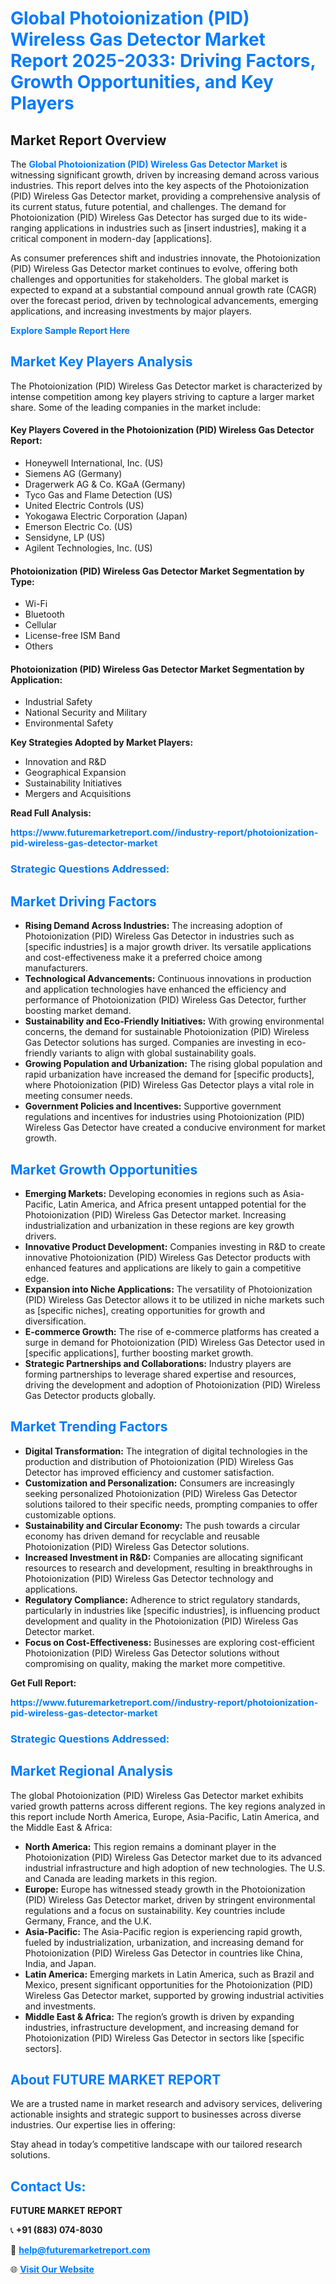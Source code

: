 <h1 style="color: #007BFF;">Global Photoionization (PID) Wireless Gas Detector Market Report 2025-2033: Driving Factors, Growth Opportunities, and Key Players</h1>

<section id="overview">
<h2>Market Report Overview</h2>
<p>The <a href="https://www.futuremarketreport.com//industry-report/photoionization-pid-wireless-gas-detector-market" style="color: #007BFF; text-decoration: none;"><strong>Global Photoionization (PID) Wireless Gas Detector Market</strong></a> is witnessing significant growth, driven by increasing demand across various industries. This report delves into the key aspects of the Photoionization (PID) Wireless Gas Detector market, providing a comprehensive analysis of its current status, future potential, and challenges. The demand for Photoionization (PID) Wireless Gas Detector has surged due to its wide-ranging applications in industries such as [insert industries], making it a critical component in modern-day [applications].</p>
<p>As consumer preferences shift and industries innovate, the Photoionization (PID) Wireless Gas Detector market continues to evolve, offering both challenges and opportunities for stakeholders. The global market is expected to expand at a substantial compound annual growth rate (CAGR) over the forecast period, driven by technological advancements, emerging applications, and increasing investments by major players.</p>
</section>

<section id="overview">
<p><a href="https://www.futuremarketreport.com//request-sample/reportId=53916" style="color: #007BFF; text-decoration: none;"><strong>Explore Sample Report Here</strong></a></p>
</section>

<section id="key-players">
<h2 style="color: #007BFF;">Market Key Players Analysis</h2>
<p>The Photoionization (PID) Wireless Gas Detector market is characterized by intense competition among key players striving to capture a larger market share. Some of the leading companies in the market include:</p>
<h4>Key Players Covered in the Photoionization (PID) Wireless Gas Detector Report:</h4>
<ul><li>Honeywell International, Inc. (US)</li><li>Siemens AG (Germany)</li><li>Dragerwerk AG &amp; Co. KGaA (Germany)</li><li>Tyco Gas and Flame Detection (US)</li><li>United Electric Controls (US)</li><li>Yokogawa Electric Corporation (Japan)</li><li>Emerson Electric Co. (US)</li><li>Sensidyne, LP (US)</li><li>Agilent Technologies, Inc. (US)</li></ul>
<h4>Photoionization (PID) Wireless Gas Detector Market Segmentation by Type:</h4>
<ul><li>Wi-Fi</li><li>Bluetooth</li><li>Cellular</li><li>License-free ISM Band</li><li>Others</li></ul>

<h4>Photoionization (PID) Wireless Gas Detector Market Segmentation by Application:</h4>
<ul><li>Industrial Safety</li><li>National Security and Military</li><li>Environmental Safety</li></ul>
<p><strong>Key Strategies Adopted by Market Players:</strong></p>
<ul>
<li>Innovation and R&D</li>
<li>Geographical Expansion</li>
<li>Sustainability Initiatives</li>
<li>Mergers and Acquisitions</li>
</ul>
</section>

<section>
<p><strong>Read Full Analysis: </strong></p><a href="https://www.futuremarketreport.com//industry-report/photoionization-pid-wireless-gas-detector-market" style="color: #007BFF; text-decoration: none;"><strong>https://www.futuremarketreport.com//industry-report/photoionization-pid-wireless-gas-detector-market</strong></a>
<h3 style="color: #007BFF;">Strategic Questions Addressed:</h3>
</section>

<section id="driving-factors">
<h2 style="color: #007BFF;">Market Driving Factors</h2>
<ul>
<li><strong>Rising Demand Across Industries:</strong> The increasing adoption of Photoionization (PID) Wireless Gas Detector in industries such as [specific industries] is a major growth driver. Its versatile applications and cost-effectiveness make it a preferred choice among manufacturers.</li>
<li><strong>Technological Advancements:</strong> Continuous innovations in production and application technologies have enhanced the efficiency and performance of Photoionization (PID) Wireless Gas Detector, further boosting market demand.</li>
<li><strong>Sustainability and Eco-Friendly Initiatives:</strong> With growing environmental concerns, the demand for sustainable Photoionization (PID) Wireless Gas Detector solutions has surged. Companies are investing in eco-friendly variants to align with global sustainability goals.</li>
<li><strong>Growing Population and Urbanization:</strong> The rising global population and rapid urbanization have increased the demand for [specific products], where Photoionization (PID) Wireless Gas Detector plays a vital role in meeting consumer needs.</li>
<li><strong>Government Policies and Incentives:</strong> Supportive government regulations and incentives for industries using Photoionization (PID) Wireless Gas Detector have created a conducive environment for market growth.</li>
</ul>
</section>

<section id="growth-opportunities">
<h2 style="color: #007BFF;">Market Growth Opportunities</h2>
<ul>
<li><strong>Emerging Markets:</strong> Developing economies in regions such as Asia-Pacific, Latin America, and Africa present untapped potential for the Photoionization (PID) Wireless Gas Detector market. Increasing industrialization and urbanization in these regions are key growth drivers.</li>
<li><strong>Innovative Product Development:</strong> Companies investing in R&D to create innovative Photoionization (PID) Wireless Gas Detector products with enhanced features and applications are likely to gain a competitive edge.</li>
<li><strong>Expansion into Niche Applications:</strong> The versatility of Photoionization (PID) Wireless Gas Detector allows it to be utilized in niche markets such as [specific niches], creating opportunities for growth and diversification.</li>
<li><strong>E-commerce Growth:</strong> The rise of e-commerce platforms has created a surge in demand for Photoionization (PID) Wireless Gas Detector used in [specific applications], further boosting market growth.</li>
<li><strong>Strategic Partnerships and Collaborations:</strong> Industry players are forming partnerships to leverage shared expertise and resources, driving the development and adoption of Photoionization (PID) Wireless Gas Detector products globally.</li>
</ul>
</section>

<section id="trending-factors">
<h2 style="color: #007BFF;">Market Trending Factors</h2>
<ul>
<li><strong>Digital Transformation:</strong> The integration of digital technologies in the production and distribution of Photoionization (PID) Wireless Gas Detector has improved efficiency and customer satisfaction.</li>
<li><strong>Customization and Personalization:</strong> Consumers are increasingly seeking personalized Photoionization (PID) Wireless Gas Detector solutions tailored to their specific needs, prompting companies to offer customizable options.</li>
<li><strong>Sustainability and Circular Economy:</strong> The push towards a circular economy has driven demand for recyclable and reusable Photoionization (PID) Wireless Gas Detector solutions.</li>
<li><strong>Increased Investment in R&D:</strong> Companies are allocating significant resources to research and development, resulting in breakthroughs in Photoionization (PID) Wireless Gas Detector technology and applications.</li>
<li><strong>Regulatory Compliance:</strong> Adherence to strict regulatory standards, particularly in industries like [specific industries], is influencing product development and quality in the Photoionization (PID) Wireless Gas Detector market.</li>
<li><strong>Focus on Cost-Effectiveness:</strong> Businesses are exploring cost-efficient Photoionization (PID) Wireless Gas Detector solutions without compromising on quality, making the market more competitive.</li>
</ul>
</section>

<section>
<p><strong>Get Full Report: </strong></p><a href="https://www.futuremarketreport.com//industry-report/photoionization-pid-wireless-gas-detector-market" style="color: #007BFF; text-decoration: none;"><strong>https://www.futuremarketreport.com//industry-report/photoionization-pid-wireless-gas-detector-market</strong></a>
<h3 style="color: #007BFF;">Strategic Questions Addressed:</h3>
</section>


<section id="regional-analysis">
<h2 style="color: #007BFF;">Market Regional Analysis</h2>
<p>The global Photoionization (PID) Wireless Gas Detector market exhibits varied growth patterns across different regions. The key regions analyzed in this report include North America, Europe, Asia-Pacific, Latin America, and the Middle East & Africa:</p>
<ul>
<li><strong>North America:</strong> This region remains a dominant player in the Photoionization (PID) Wireless Gas Detector market due to its advanced industrial infrastructure and high adoption of new technologies. The U.S. and Canada are leading markets in this region.</li>
<li><strong>Europe:</strong> Europe has witnessed steady growth in the Photoionization (PID) Wireless Gas Detector market, driven by stringent environmental regulations and a focus on sustainability. Key countries include Germany, France, and the U.K.</li>
<li><strong>Asia-Pacific:</strong> The Asia-Pacific region is experiencing rapid growth, fueled by industrialization, urbanization, and increasing demand for Photoionization (PID) Wireless Gas Detector in countries like China, India, and Japan.</li>
<li><strong>Latin America:</strong> Emerging markets in Latin America, such as Brazil and Mexico, present significant opportunities for the Photoionization (PID) Wireless Gas Detector market, supported by growing industrial activities and investments.</li>
<li><strong>Middle East & Africa:</strong> The region’s growth is driven by expanding industries, infrastructure development, and increasing demand for Photoionization (PID) Wireless Gas Detector in sectors like [specific sectors].</li>
</ul>
</section>

<footer>
<h2 style="color: #007BFF;">About FUTURE MARKET REPORT</h2>
<p>We are a trusted name in market research and advisory services, delivering actionable insights and strategic support to businesses across diverse industries. Our expertise lies in offering:</p>

<p>Stay ahead in today’s competitive landscape with our tailored research solutions.</p>

<h2 style="color: #007BFF;">Contact Us:</h2>
<p><strong>FUTURE MARKET REPORT</strong></p>
<p>📞 <strong>+91 (883) 074-8030</strong></p>
<p>📧 <strong><a href="mailto:help@futuremarketreport.com" style="color: #007BFF;">help@futuremarketreport.com</a></strong></p>
<p>🌐 <strong><a href="https://www.futuremarketreport.com/" style="color: #007BFF;">Visit Our Website</a></strong></p>
</footer>